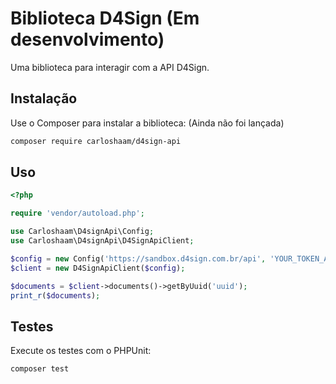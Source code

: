 # Biblioteca D4Sign (Em desenvolvimento)

Uma biblioteca para interagir com a API D4Sign.

## Instalação

Use o Composer para instalar a biblioteca: (Ainda não foi lançada)

```bash
composer require carloshaam/d4sign-api
```

## Uso

```php
<?php

require 'vendor/autoload.php';

use Carloshaam\D4signApi\Config;
use Carloshaam\D4signApi\D4SignApiClient;

$config = new Config('https://sandbox.d4sign.com.br/api', 'YOUR_TOKEN_API', 'YOUR_CRYPT_KEY');
$client = new D4SignApiClient($config);

$documents = $client->documents()->getByUuid('uuid');
print_r($documents);
```

## Testes

Execute os testes com o PHPUnit:

```bash
composer test
```